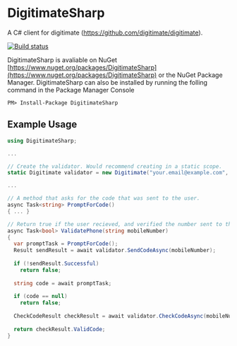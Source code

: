 DigitimateSharp
===============
A C# client for digitimate (https://github.com/digitimate/digitimate).

[![Build status](https://ci.appveyor.com/api/projects/status/424l99eatqoihkls/branch/master?svg=true)](https://ci.appveyor.com/project/jacob-ebey/digitimatesharp/branch/master)

DigitimateSharp is avaliable on NuGet [https://www.nuget.org/packages/DigitimateSharp](https://www.nuget.org/packages/DigitimateSharp) or the NuGet Package Manager. DigitimateSharp can also be installed by running the folling command in the Package Manager Console

```
PM> Install-Package DigitimateSharp
```

Example Usage
-------------
```C#
using DigitimateSharp;

...

// Create the validator. Would recommend creating in a static scope.
static Digitimate validator = new Digitimate("your.email@example.com", 6, "Custom message, here is your code: ");

...

// A method that asks for the code that was sent to the user.
async Task<string> PromptForCode()
{ ... }

// Return true if the user recieved, and verified the number sent to their phone.
async Task<bool> ValidatePhone(string mobileNumber)
{
  var promptTask = PromptForCode();
  Result sendResult = await validator.SendCodeAsync(mobileNumber);
    
  if (!sendResult.Successful)
    return false;
  
  string code = await promptTask;
  
  if (code == null)
    return false;
  
  CheckCodeResult checkResult = await validator.CheckCodeAsync(mobileNumber, code);
  
  return checkResult.ValidCode;
}
```
